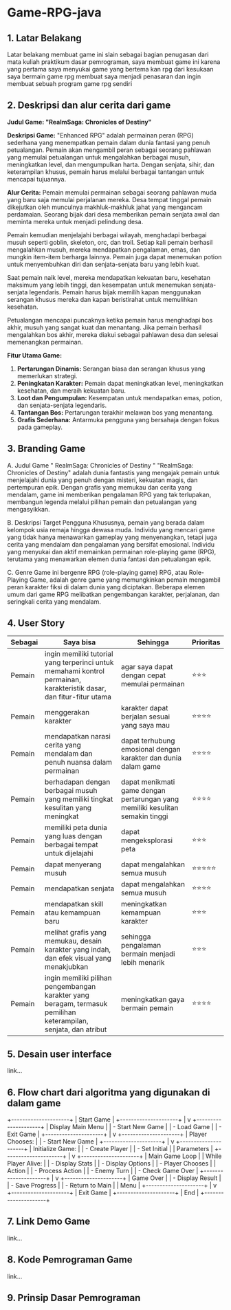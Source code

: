 # Game-RPG-java

## 1. Latar Belakang

Latar belakang membuat game ini slain sebagai bagian penugasan dari mata kuliah praktikum dasar pemrograman, saya membuat game ini karena yang pertama saya menyukai game yang bertema kan rpg
dari kesukaan saya bermain game rpg membuat saya menjadi penasaran dan ingin membuat sebuah program game rpg sendiri

## 2. Deskripsi dan alur cerita dari game 

**Judul Game: "RealmSaga: Chronicles of Destiny"**

**Deskripsi Game:**
"Enhanced RPG" adalah permainan peran (RPG) sederhana yang menempatkan pemain dalam dunia fantasi yang penuh petualangan. Pemain akan mengambil peran sebagai seorang pahlawan yang memulai petualangan untuk mengalahkan berbagai musuh, meningkatkan level, dan mengumpulkan harta. Dengan senjata, sihir, dan keterampilan khusus, pemain harus melalui berbagai tantangan untuk mencapai tujuannya.

**Alur Cerita:**
Pemain memulai permainan sebagai seorang pahlawan muda yang baru saja memulai perjalanan mereka. Desa tempat tinggal pemain dikejutkan oleh munculnya makhluk-makhluk jahat yang mengancam perdamaian. Seorang bijak dari desa memberikan pemain senjata awal dan meminta mereka untuk menjadi pelindung desa.

Pemain kemudian menjelajahi berbagai wilayah, menghadapi berbagai musuh seperti goblin, skeleton, orc, dan troll. Setiap kali pemain berhasil mengalahkan musuh, mereka mendapatkan pengalaman, emas, dan mungkin item-item berharga lainnya. Pemain juga dapat menemukan potion untuk menyembuhkan diri dan senjata-senjata baru yang lebih kuat.

Saat pemain naik level, mereka mendapatkan kekuatan baru, kesehatan maksimum yang lebih tinggi, dan kesempatan untuk menemukan senjata-senjata legendaris. Pemain harus bijak memilih kapan menggunakan serangan khusus mereka dan kapan beristirahat untuk memulihkan kesehatan.

Petualangan mencapai puncaknya ketika pemain harus menghadapi bos akhir, musuh yang sangat kuat dan menantang. Jika pemain berhasil mengalahkan bos akhir, mereka diakui sebagai pahlawan desa dan selesai memenangkan permainan.

**Fitur Utama Game:**
1. **Pertarungan Dinamis:** Serangan biasa dan serangan khusus yang memerlukan strategi.
2. **Peningkatan Karakter:** Pemain dapat meningkatkan level, meningkatkan kesehatan, dan meraih kekuatan baru.
3. **Loot dan Pengumpulan:** Kesempatan untuk mendapatkan emas, potion, dan senjata-senjata legendaris.
4. **Tantangan Bos:** Pertarungan terakhir melawan bos yang menantang.
5. **Grafis Sederhana:** Antarmuka pengguna yang bersahaja dengan fokus pada gameplay.

## 3. Branding Game

A. Judul Game
" RealmSaga: Chronicles of Destiny "
"RealmSaga: Chronicles of Destiny" adalah dunia fantastis yang mengajak pemain untuk menjelajahi dunia yang penuh dengan misteri, kekuatan magis, dan pertempuran epik. Dengan grafis yang memukau dan cerita yang mendalam, game ini memberikan pengalaman RPG yang tak terlupakan, membangun legenda melalui pilihan pemain dan petualangan yang mengasyikkan.

B. Deskripsi Target Pengguna
Khususnya, pemain yang berada dalam kelompok usia remaja hingga dewasa muda.
Individu yang mencari game yang tidak hanya menawarkan gameplay yang menyenangkan, tetapi juga cerita yang mendalam dan pengalaman yang bersifat emosional.
Individu yang menyukai dan aktif memainkan permainan role-playing game (RPG), terutama yang menawarkan elemen dunia fantasi dan petualangan epik.

C. Genre
Game ini bergenre RPG (role-playing game)
RPG, atau Role-Playing Game, adalah genre game yang memungkinkan pemain mengambil peran karakter fiksi di dalam dunia yang diciptakan. Beberapa elemen umum dari game RPG melibatkan pengembangan karakter, perjalanan, dan seringkali cerita yang mendalam.

## 4. User Story

Sebagai | Saya bisa | Sehingga | Prioritas
---|---|---|---
Pemain |ingin memiliki tutorial yang terperinci untuk memahami kontrol permainan, karakteristik dasar, dan fitur-fitur utama |agar saya dapat dengan cepat memulai permainan  | ⭐⭐⭐
Pemain |menggerakan karakter |karakter dapat berjalan sesuai yang saya mau | ⭐⭐⭐⭐
Pemain |mendapatkan narasi cerita yang mendalam dan penuh nuansa dalam permainan |dapat terhubung emosional dengan karakter dan dunia dalam game | ⭐⭐⭐⭐
Pemain | berhadapan dengan berbagai musuh yang memiliki tingkat kesulitan yang meningkat |dapat menikmati game dengan pertarungan yang memiliki kesulitan semakin tinggi | ⭐⭐⭐⭐
Pemain |memiliki peta dunia yang luas dengan berbagai tempat untuk dijelajahi |dapat mengeksplorasi peta | ⭐⭐⭐
Pemain |dapat menyerang musuh |dapat mengalahkan semua musuh | ⭐⭐⭐⭐⭐
Pemain |mendapatkan senjata |dapat mengalahkan semua musuh | ⭐⭐⭐⭐
Pemain |mendapatkan skill atau kemampuan baru |meningkatkan kemampuan karakter | ⭐⭐⭐
Pemain | melihat grafis yang memukau, desain karakter yang indah, dan efek visual yang menakjubkan |sehingga pengalaman bermain menjadi lebih menarik | ⭐⭐⭐
Pemain |ingin memiliki pilihan pengembangan karakter yang beragam, termasuk pemilihan keterampilan, senjata, dan atribut |meningkatkan gaya bermain pemain | ⭐⭐⭐⭐

## 5. Desain user interface

link...

## 6. Flow chart dari algoritma yang digunakan di dalam game 

+---------------------+
| Start Game          |
+---------------------+
          |
          v
+---------------------+
| Display Main Menu   |
|   - Start New Game  |
|   - Load Game       |
|   - Exit Game       |
+---------------------+
          |
          v
+---------------------+
| Player Chooses:     |
|   - Start New Game  |
+---------------------+
          |
          v
+---------------------+
| Initialize Game:    |
|   - Create Player   |
|   - Set Initial     |
|     Parameters      |
+---------------------+
          |
          v
+---------------------+
| Main Game Loop      |
| While Player Alive: |
|   - Display Stats   |
|   - Display Options |
|   - Player Chooses  |
|     Action          |
|   - Process Action  |
|   - Enemy Turn      |
|   - Check Game Over |
+---------------------+
          |
          v
+---------------------+
| Game Over           |
|   - Display Result  |
|   - Save Progress   |
|   - Return to Main  |
|     Menu            |
+---------------------+
          |
          v
+---------------------+
| Exit Game           |
+---------------------+
| End                 |
+---------------------+


## 7. Link Demo Game 

link...

## 8. Kode Pemrograman Game 

link...

## 9. Prinsip Dasar Pemrograman 
